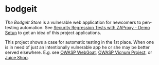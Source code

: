 # bodgeit
*The BodgeIt Store* is a vulnerable web application for newcomers to pen-testing automation. 
See [Security Regression Tests with ZAProxy - Demo Setup](https://github.com/zaproxy/zaproxy/wiki/RegTestsDemo) 
to get an idea of this project applications.

This project shows a case for automatic testing in the 1st place. 
When one is in need of just an intentionally vulnerable app he or she may be better served elsewhere. 
E.g. see 
[OWASP WebGoat](https://www.owasp.org/index.php/Category:OWASP_WebGoat_Project), 
[OWASP Vicnum Project](https://www.owasp.org/index.php/Category:OWASP_Vicnum_Project), or 
[Juice Shop](https://github.com/bkimminich/juice-shop).
